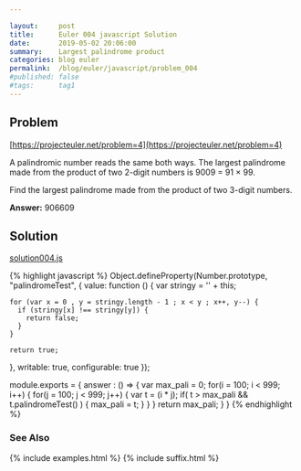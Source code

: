 ```yaml
---

layout:     post
title:      Euler 004 javascript Solution
date:       2019-05-02 20:06:00
summary:    Largest palindrome product
categories: blog euler
permalink:  /blog/euler/javascript/problem_004
#published: false
#tags:      tag1
---
```


## Problem

[https://projecteuler.net/problem=4](https://projecteuler.net/problem=4)

A palindromic number reads the same both ways. The largest palindrome made from the product of two 2-digit numbers is 9009 = 91 × 99.

Find the largest palindrome made from the product of two 3-digit numbers.

**Answer:** 906609

## Solution

[solution004.js](https://gitlab.com/tvarley/euler/blob/master/javascript/src/euler/solution004.js)

{% highlight javascript %}
Object.defineProperty(Number.prototype, "palindromeTest", {
  value: function () {
    var stringy = '' + this;

    for (var x = 0 , y = stringy.length - 1 ; x < y ; x++, y--) {
      if (stringy[x] !== stringy[y]) {
        return false;
      }
    }

    return true;
  },
  writable: true,
  configurable: true
});

module.exports = {
  answer : () => {
    var max_pali = 0;
    for(i = 100; i < 999; i++) {
      for(j = 100; j < 999; j++) {
        var t = (i * j);
        if( t > max_pali && t.palindromeTest() ) {
          max_pali = t;
        }
      }
    }
    return max_pali;
  }
}
{% endhighlight %}

### See Also
{% include examples.html %}
{% include suffix.html %}
